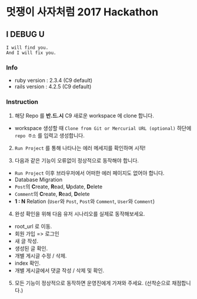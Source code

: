 # 멋쟁이 사자처럼 2017 Hackathon
## I DEBUG U

```
I will find you.
And I will fix you.
```

### Info
* ruby version  : 2.3.4  (C9 default)
* rails version : 4.2.5  (C9 default)

### Instruction
1. 해당 Repo 를 **반.드.시** C9 새로운 workspace 에 clone 합니다.
  * workspace 생성할 때 `Clone from Git or Mercurial URL (optional)` 하단에 `repo 주소` 를 입력고 생성합니다.

2. `Run Project` 를 통해 나타나는 에러 메세지를 확인하며 시작!

3. 다음과 같은 기능이 오류없이 정상적으로 동작해야 합니다.

  *  `Run Project` 이후 브라우저에서 어떠한 에러 페이지도 없어야 합니다.
  * Database Migration
  * `Post`의 **C**reate, **R**ead, **U**pdate, **D**elete
  * `Comment`의 **C**reate, **R**ead, **D**elete
  * **1 : N** Relation (`User`와 `Post`, `Post`와 `Comment`, `User`와 `Comment`)

4. 완성 확인을 위해 다음 유저 시나리오를 실제로 동작해보세요.

  * root_url 로 이동.
  * 회원 가입 => 로그인
  * 새 글 작성.
  * 생성된 글 확인.
  * 개별 게시글 수정 / 삭제.
  * index 확인.
  * 개별 게시글에서 댓글 작성 / 삭제 및 확인.

5. 모든 기능이 정상적으로 동작하면 운영진에게 가져와 주세요. (선착순으로 채점합니다.)
